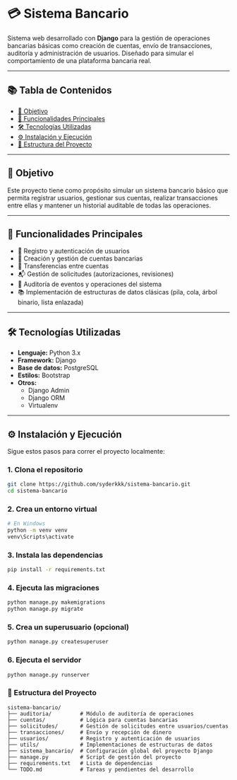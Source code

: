 # 💳 Sistema Bancario

Sistema web desarrollado con **Django** para la gestión de operaciones bancarias básicas como creación de cuentas, envío de transacciones, auditoría y administración de usuarios. Diseñado para simular el comportamiento de una plataforma bancaria real.

---

## 📚 Tabla de Contenidos

- [🎯 Objetivo](#-objetivo)
- [🚀 Funcionalidades Principales](#-funcionalidades-principales)
- [🛠️ Tecnologías Utilizadas](#️-tecnologías-utilizadas)
- [⚙️ Instalación y Ejecución](#️-instalación-y-ejecución)
- [📁 Estructura del Proyecto](#-estructura-del-proyecto)

---

## 🎯 Objetivo

Este proyecto tiene como propósito simular un sistema bancario básico que permita registrar usuarios, gestionar sus cuentas, realizar transacciones entre ellas y mantener un historial auditable de todas las operaciones.

---

## 🚀 Funcionalidades Principales

- 🧑 Registro y autenticación de usuarios
- 💼 Creación y gestión de cuentas bancarias
- 💸 Transferencias entre cuentas
- 📬 Gestión de solicitudes (autorizaciones, revisiones)
- 📜 Auditoría de eventos y operaciones del sistema
- 📚 Implementación de estructuras de datos clásicas (pila, cola, árbol binario, lista enlazada)

---

## 🛠️ Tecnologías Utilizadas

- **Lenguaje:** Python 3.x
- **Framework:** Django
- **Base de datos:** PostgreSQL 
- **Estilos:** Bootstrap
- **Otros:** 
  - Django Admin
  - Django ORM
  - Virtualenv

---

## ⚙️ Instalación y Ejecución

Sigue estos pasos para correr el proyecto localmente:

### 1. Clona el repositorio

```bash
git clone https://github.com/syderkkk/sistema-bancario.git
cd sistema-bancario
```
### 2. Crea un entorno virtual

```bash
# En Windows
python -m venv venv
venv\Scripts\activate
```

### 3. Instala las dependencias

```bash
pip install -r requirements.txt
```

### 4. Ejecuta las migraciones

```bash
python manage.py makemigrations
python manage.py migrate
```

### 5. Crea un superusuario (opcional)

```bash
python manage.py createsuperuser
```

### 6. Ejecuta el servidor

```bash
python manage.py runserver
```

### 📁 Estructura del Proyecto
```text
sistema-bancario/
├── auditoria/         # Módulo de auditoría de operaciones
├── cuentas/           # Lógica para cuentas bancarias
├── solicitudes/       # Gestión de solicitudes entre usuarios/cuentas
├── transacciones/     # Envío y recepción de dinero
├── usuarios/          # Registro y autenticación de usuarios
├── utils/             # Implementaciones de estructuras de datos
├── sistema_bancario/  # Configuración global del proyecto Django
├── manage.py          # Script de gestión del proyecto
├── requirements.txt   # Lista de dependencias
└── TODO.md            # Tareas y pendientes del desarrollo
```